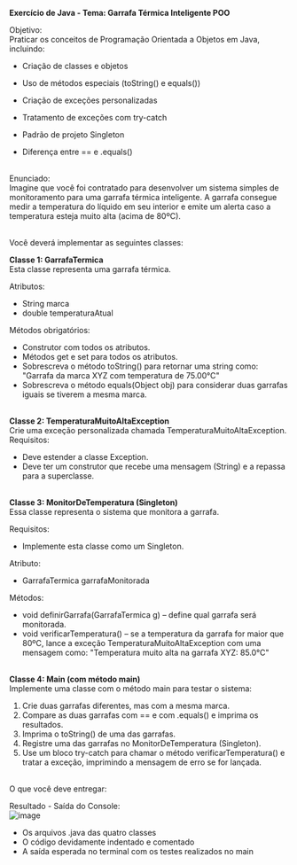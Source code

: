 <b> Exercício de Java - Tema: Garrafa Térmica Inteligente POO<br></b> 

Objetivo:<br>
Praticar os conceitos de Programação Orientada a Objetos em Java, incluindo:<br>

- Criação de classes e objetos

- Uso de métodos especiais (toString() e equals())

- Criação de exceções personalizadas

- Tratamento de exceções com try-catch

- Padrão de projeto Singleton

- Diferença entre == e .equals()<br><br>

Enunciado:<br>
Imagine que você foi contratado para desenvolver um sistema simples de monitoramento para uma garrafa térmica inteligente. A garrafa consegue medir a temperatura do líquido em seu interior e emite um alerta caso a temperatura esteja muito alta (acima de 80ºC).<br><br>

Você deverá implementar as seguintes classes:<br>

<b> Classe 1: GarrafaTermica<br> </b>
Esta classe representa uma garrafa térmica.<br>

Atributos:<br>
- String marca
- double temperaturaAtual<br>

Métodos obrigatórios:<br>
- Construtor com todos os atributos.
- Métodos get e set para todos os atributos.
- Sobrescreva o método toString() para retornar uma string como:
"Garrafa da marca XYZ com temperatura de 75.00°C"
- Sobrescreva o método equals(Object obj) para considerar duas garrafas iguais se tiverem a mesma marca.<br><br>

 <b>Classe 2: TemperaturaMuitoAltaException</b><br>
Crie uma exceção personalizada chamada TemperaturaMuitoAltaException.<br>
Requisitos:<br>
- Deve estender a classe Exception.
- Deve ter um construtor que recebe uma mensagem (String) e a repassa para a superclasse.<br><br>

<b> Classe 3: MonitorDeTemperatura (Singleton)</b><br>
Essa classe representa o sistema que monitora a garrafa.<br>

Requisitos:<br>
- Implemente esta classe como um Singleton.<br>

Atributo:<br>
- GarrafaTermica garrafaMonitorada<br>

Métodos:<br>
- void definirGarrafa(GarrafaTermica g) – define qual garrafa será monitorada.
- void verificarTemperatura() – se a temperatura da garrafa for maior que 80ºC, lance a exceção TemperaturaMuitoAltaException com uma mensagem como:
"Temperatura muito alta na garrafa XYZ: 85.0°C"<br><br>

<b>Classe 4: Main (com método main)</b><br>
Implemente uma classe com o método main para testar o sistema:
1. Crie duas garrafas diferentes, mas com a mesma marca.<br>
2. Compare as duas garrafas com == e com .equals() e imprima os resultados.<br>
3. Imprima o toString() de uma das garrafas.<br>
4. Registre uma das garrafas no MonitorDeTemperatura (Singleton).<br>
5. Use um bloco try-catch para chamar o método verificarTemperatura() e tratar a exceção, imprimindo a mensagem de erro se for lançada.
<br><br>

O que você deve entregar:<br>

Resultado - Saída do Console:<br>
![image](https://github.com/user-attachments/assets/8e2baa33-9dce-4a14-ae39-d38782cfbe50)

- Os arquivos .java das quatro classes<br>
- O código devidamente indentado e comentado<br>
- A saída esperada no terminal com os testes realizados no main<br>

